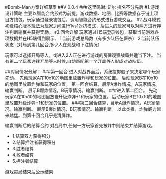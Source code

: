 #Bomb-Man方案详细草案
##V 0.0.4
###这里鸣谢: 诺尔
排名不分先后
#1.游戏设计策略
主要以智能合约形式为前提。游戏数据、地图、比赛等数据存于链上项目方钱包。玩家通过登录钱包后，调用智能合约形式进行游戏交互。
#2.战斗模式
初级核心版本玩法为玩家之间进行1vs1对抗模式，后进入的玩家可以对两方进行押注判断输赢并获得奖励。
#3.回合详解
 	玩家通过H5端登录钱包，获取当前游戏各项数据并在H5端得到展示。
1.当前游戏总局数（有多少队伍在厮杀）
2.当前队伍状态（对局到第几回合,多少人在观战和下注情况）

玩家可以选择开局等人，或进入2人正在进行游戏的房间观察战局并适当下注。
当有第二个玩家选择开局等人时候,自动匹配第一个开局等人形成对战队伍。

##对局情况分解：
###第一回合
    进入对战界面后，系统投掷骰子来决定哪个玩家先动。
    先动玩家A在10x10的地图里放置炸弹和玩家的位置。
    后动玩家B在10x10的地图里放置炸弹和玩家的位置。
    第一回合结算，展示A爆炸情况，A玩家情况。输赢判断。
    展示B爆炸情况，B玩家情况。输赢判断。
###进入第二回合。
    先动玩家A在10x10的地图里放置升级炸弹+1和玩家的位置。
    后动玩家B在10x10的地图里放置升级炸弹+1和玩家的位置。
###第二回合结算，展示A爆炸情况，A玩家情况。输赢判断。
    展示B爆炸情况，B玩家情况。输赢判断。
    以此类推，炸弹威力越来越猛。到第十回合几乎是清屏炸。

输赢判断后的结算合约
对战局中,任何一方玩家首先被炸中则结束并结算游戏。
* 1.结算双方获得积分
* 2.结算押注者获得积分
* 3.胜者结算
* 4.败者结算
* 5.押注者结算

游戏每局结束后公示结果